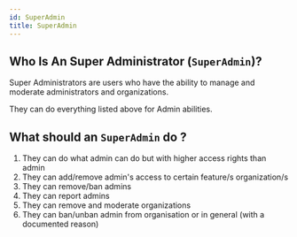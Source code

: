 ```yaml
---
id: SuperAdmin
title: SuperAdmin
---
```


## Who Is An Super Administrator (`SuperAdmin`)?

Super Administrators are users who have the ability to manage and moderate administrators and organizations.

They can do everything listed above for Admin abilities.  

## What should an `SuperAdmin` do ?

1. They can do what admin can do but with higher access rights than admin
2. They can add/remove admin's access to certain feature/s organization/s
3. They can remove/ban admins
4. They can report admins
5. They can remove and moderate organizations
6. They can ban/unban admin from organisation or in general (with a documented reason)
